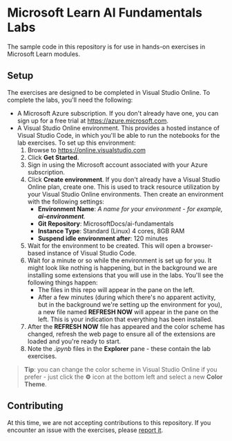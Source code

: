 # Microsoft Learn AI Fundamentals Labs

The sample code in this repository is for use in hands-on exercises in Microsoft Learn modules.

## Setup

The exercises are designed to be completed in Visual Studio Online. To complete the labs, you'll need the following:

- A Microsoft Azure subscription. If you don't already have one, you can sign up for a free trial at <a href ='https://azure.microsoft.com' target='_blank'>https://azure.microsoft.com</a>.
- A Visual Studio Online environment. This provides a hosted instance of Visual Studio Code, in which you'll be able to run the notebooks for the lab exercises. To set up this environment:
    1. Browse to <a href ='https://online.visualstudio.com' target='_blank'>https://online.visualstudio.com</a>
    2. Click **Get Started**.
    3. Sign in using the Microsoft account associated with your Azure subscription.
    4. Click **Create environment**. If you don't already have a Visual Studio Online plan, create one. This is used to track resource utilization by your Visual Studio Online environments. Then create an environment with the following settings:
        - **Environment Name**: *A name for your environment - for example, **ai-environment**.*
        - **Git Repository**: MicrosoftDocs/ai-fundamentals
        - **Instance Type**: Standard (Linux) 4 cores, 8GB RAM
        - **Suspend idle environment after**: 120 minutes
    5. Wait for the environment to be created. This will open a browser-based instance of Visual Studio Code.
    6. Wait for a minute or so while the environment is set up for you. It might look like nothing is happening, but in the background we are installing some extensions that you will use in the labs. You'll see the following things happen:
        - The files in this repo will appear in the pane on the left.
        - After a few minutes (during which there's no apparent activity, but in the background we're setting up the environment for you), a new file named **REFRESH NOW** will appear in the pane on the left. This is your indication that everything has been installed.
    7. After the **REFRESH NOW** file has appeared and the color scheme has changed, refresh the web page to ensure all of the extensions are loaded and you're ready to start.
    8. Note the *.ipynb* files in the **Explorer** pane - these contain the lab exercises.

> **Tip**: you can change the color scheme in Visual Studio Online if you prefer - just click the **&#9881;** icon at the bottom left and select a new **Color Theme**.

## Contributing

At this time, we are not accepting contributions to this repository. If you encounter an issue with the exercises, please [report it](https://docs.microsoft.com/learn/support/troubleshooting#report-feedback).
